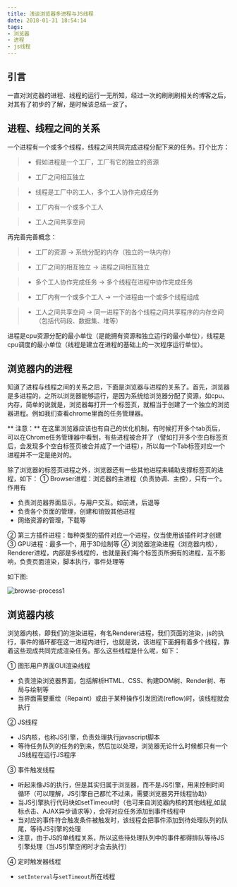 ```yaml
---
title: 浅谈浏览器多进程与JS线程
date: 2018-01-31 18:54:14
tags:
- 浏览器
- 进程
- js线程
---
```


## 引言
一直对浏览器的进程、线程的运行一无所知，经过一次的刷刷刷相关的博客之后，对其有了初步的了解，是时候该总结一波了。

## 进程、线程之间的关系
一个进程有一个或多个线程，线程之间共同完成进程分配下来的任务。打个比方：
> - 假如进程是一个工厂，工厂有它的独立的资源

> - 工厂之间相互独立

> - 线程是工厂中的工人，多个工人协作完成任务

> - 工厂内有一个或多个工人

> - 工人之间共享空间

再完善完善概念：

> - 工厂的资源 -> 系统分配的内存（独立的一块内存）

> - 工厂之间的相互独立 -> 进程之间相互独立

> - 多个工人协作完成任务 -> 多个线程在进程中协作完成任务

> - 工厂内有一个或多个工人 -> 一个进程由一个或多个线程组成

> - 工人之间共享空间 -> 同一进程下的各个线程之间共享程序的内存空间（包括代码段、数据集、堆等）

进程是cpu资源分配的最小单位（是能拥有资源和独立运行的最小单位），线程是cpu调度的最小单位（线程是建立在进程的基础上的一次程序运行单位）。

## 浏览器内的进程
知道了进程与线程之间的关系之后，下面是浏览器与进程的关系了。首先，浏览器是多进程的，之所以浏览器能够运行，是因为系统给浏览器分配了资源，如cpu、内存，简单的说就是，浏览器每打开一个标签页，就相当于创建了一个独立的浏览器进程。例如我们查看chrome里面的任务管理器。

** 注意：** 在这里浏览器应该也有自己的优化机制，有时候打开多个tab页后，可以在Chrome任务管理器中看到，有些进程被合并了（譬如打开多个空白标签页后，会发现多个空白标签页被合并成了一个进程），所以每一个Tab标签对应一个进程并不一定是绝对的。

除了浏览器的标签页进程之外，浏览器还有一些其他进程来辅助支撑标签页的进程，如下：
  ① Browser进程：浏览器的主进程（负责协调、主控），只有一个。作用有
  * 负责浏览器界面显示，与用户交互。如前进，后退等
  * 负责各个页面的管理，创建和销毁其他进程
  * 网络资源的管理，下载等

  ② 第三方插件进程：每种类型的插件对应一个进程，仅当使用该插件时才创建
  ③ GPU进程：最多一个，用于3D绘制等
  ④ 浏览器渲染进程（浏览器内核），Renderer进程，内部是多线程的，也就是我们每个标签页所拥有的进程，互不影响，负责页面渲染，脚本执行，事件处理等

如下图:

![browse-process1](/images/browse-process/browse-process1.jpg)

## 浏览器内核
浏览器内核，即我们的渲染进程，有名Renderer进程，我们页面的渲染，js的执行，事件的循环都在这一进程内进行，也就是说，该进程下面拥有着多个线程，靠着这些现成共同完成渲染任务。那么这些线程是什么呢，如下：

① 图形用户界面GUI渲染线程
  * 负责渲染浏览器界面，包括解析HTML、CSS、构建DOM树、Render树、布局与绘制等
  * 当界面需要重绘（Repaint）或由于某种操作引发回流(reflow)时，该线程就会执行

② JS线程
  * JS内核，也称JS引擎，负责处理执行javascript脚本
  * 等待任务队列的任务的到来，然后加以处理，浏览器无论什么时候都只有一个JS线程在运行JS程序

③ 事件触发线程
  * 听起来像JS的执行，但是其实归属于浏览器，而不是JS引擎，用来控制时间循环（可以理解，JS引擎自己都忙不过来，需要浏览器另开线程协助）
  * 当JS引擎执行代码块如setTimeout时（也可来自浏览器内核的其他线程,如鼠标点击、AJAX异步请求等），会将对应任务添加到事件线程中
  * 当对应的事件符合触发条件被触发时，该线程会把事件添加到待处理队列的队尾，等待JS引擎的处理
  * 注意，由于JS的单线程关系，所以这些待处理队列中的事件都得排队等待JS引擎处理（当JS引擎空闲时才会去执行）

④ 定时触发器线程
  * `setInterval`与`setTimeout`所在线程
